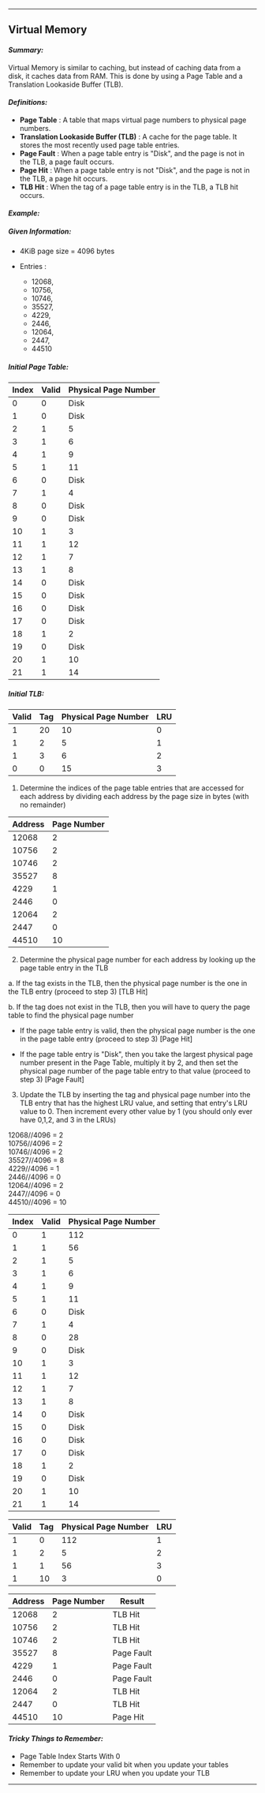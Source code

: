 ***
## Virtual Memory

#### **_Summary:_**
Virtual Memory is similar to caching, but instead of caching data from a disk, it caches data from RAM. This is done by using a Page Table and a Translation Lookaside Buffer (TLB). 

#### **_Definitions:_**
- **Page Table**
: A table that maps virtual page numbers to physical page numbers. 
- **Translation Lookaside Buffer (TLB)**
: A cache for the page table. It stores the most recently used page table entries.
- **Page Fault**
: When a page table entry is "Disk", and the page is not in the TLB, a page fault occurs. 
- **Page Hit**
: When a page table entry is not "Disk", and the page is not in the TLB, a page hit occurs.
- **TLB Hit**
: When the tag of a page table entry is in the TLB, a TLB hit occurs.

#### **_Example:_**

##### Given Information: 
- 4KiB page size = 4096 bytes
- Entries :

  - 12068, 
  - 10756, 
  - 10746,
  - 35527,
  - 4229, 
  - 2446,
  - 12064, 
  - 2447, 
  - 44510

##### Initial Page Table:
| Index | Valid | Physical Page Number |
|-------|-------|---------------------|
| 0 | 0 | Disk |
| 1 | 0 | Disk |
| 2 | 1 | 5 |
| 3 | 1 | 6 |
| 4 | 1 | 9 |
| 5 | 1 | 11 |
| 6 | 0 | Disk |
| 7 | 1 | 4 |
| 8 | 0 | Disk |
| 9 | 0 | Disk |
| 10 | 1 | 3 |
| 11 | 1 | 12 |
| 12 | 1 | 7 |
| 13 | 1 | 8 |
| 14 | 0 | Disk |
| 15 | 0 | Disk |
| 16 | 0 | Disk |
| 17 | 0 | Disk |
| 18 | 1 | 2 |
| 19 | 0 | Disk |
| 20 | 1 | 10 |
| 21 | 1 | 14 |

##### Initial TLB:
| Valid | Tag | Physical Page Number | LRU |
|-------|-----|---------------------|-----|
| 1 | 20 | 10 | 0 |
| 1 | 2 | 5 | 1 |
| 1 | 3 | 6 | 2 |
| 0 | 0 | 15 | 3 |

1. Determine the indices of the page table entries that are accessed for each address by dividing each address by the page size in bytes (with no remainder)

| Address | Page Number |
|---------|-------------|
| 12068   | 2           |
| 10756   | 2           |
| 10746   | 2           |
| 35527   | 8           |
| 4229    | 1           |
| 2446    | 0           |
| 12064   | 2           |
| 2447    | 0           |
| 44510   | 10          |

2. Determine the physical page number for each address by looking up the page table entry in the TLB

  a. If the tag exists in the TLB, then the physical page number is the one in the TLB entry (proceed to step 3) [TLB Hit]

  b. If the tag does not exist in the TLB, then you will have to query the page table to find the physical page number

  - If the page table entry is valid, then the physical page number is the one in the page table entry (proceed to step 3) [Page Hit]

  - If the page table entry is "Disk", then you take the largest physical page number present in the Page Table, multiply it by 2, and then set the physical page number of the page table entry to that value (proceed to step 3) [Page Fault]

3. Update the TLB by inserting the tag and physical page number into the TLB entry that has the highest LRU value, and setting that entry's LRU value to 0. Then increment every other value by 1 (you should only ever have 0,1,2, and 3 in the LRUs)


12068//4096 = 2 \
10756//4096 = 2 \
10746//4096 = 2 \
35527//4096 = 8 \
4229//4096 = 1 \
2446//4096 = 0 \
12064//4096 = 2 \
2447//4096 = 0 \
44510//4096 = 10

| Index | Valid | Physical Page Number |
|-------|-------|---------------------|
| 0 | 1 | 112 |
| 1 | 1 | 56 |
| 2 | 1 | 5 |
| 3 | 1 | 6 |
| 4 | 1 | 9 |
| 5 | 1 | 11 |
| 6 | 0 | Disk |
| 7 | 1 | 4 |
| 8 | 0 | 28 |
| 9 | 0 | Disk |
| 10 | 1 | 3 |
| 11 | 1 | 12 |
| 12 | 1 | 7 |
| 13 | 1 | 8 |
| 14 | 0 | Disk |
| 15 | 0 | Disk |
| 16 | 0 | Disk |
| 17 | 0 | Disk |
| 18 | 1 | 2 |
| 19 | 0 | Disk |
| 20 | 1 | 10 |
| 21 | 1 | 14 |

| Valid | Tag | Physical Page Number | LRU |
|-------|-----|---------------------|-----|
| 1 | 0 | 112 | 1 |
| 1 | 2 | 5 | 2 |
| 1 | 1 | 56 | 3 |
| 1 | 10 | 3 | 0 |

| Address | Page Number | Result |
|---------|-------------|--------|
| 12068   | 2           | TLB Hit|
| 10756   | 2           | TLB Hit|
| 10746   | 2           | TLB Hit|
| 35527   | 8           | Page Fault |
| 4229    | 1           | Page Fault |
| 2446    | 0           | Page Fault |
| 12064   | 2           | TLB Hit|
| 2447    | 0           | TLB Hit|
| 44510   | 10          | Page Hit |


#### **_Tricky Things to Remember:_**
- Page Table Index Starts With 0
- Remember to update your valid bit when you update your tables
- Remember to update your LRU when you update your TLB

***